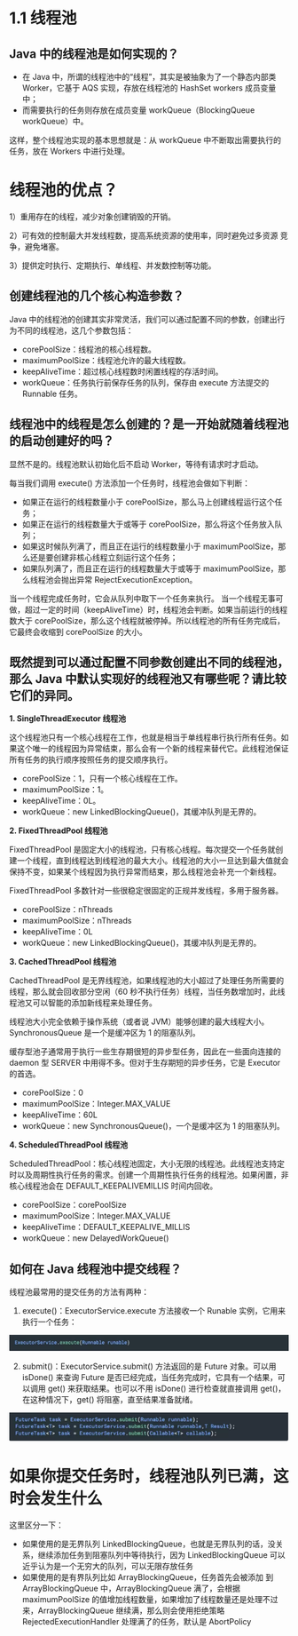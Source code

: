 # 1.1 线程池

## Java 中的线程池是如何实现的？

- 在 Java 中，所谓的线程池中的“线程”，其实是被抽象为了一个静态内部类 Worker，它基于 AQS 实现，存放在线程池的 HashSet<Worker> workers 成员变量中；
- 而需要执行的任务则存放在成员变量 workQueue（BlockingQueue<Runnable> workQueue）中。

这样，整个线程池实现的基本思想就是：从 workQueue 中不断取出需要执行的任务，放在 Workers 中进行处理。



# 线程池的优点？

1）重用存在的线程，减少对象创建销毁的开销。 

2）可有效的控制最大并发线程数，提高系统资源的使用率，同时避免过多资源 竞争，避免堵塞。 

3）提供定时执行、定期执行、单线程、并发数控制等功能。



## 创建线程池的几个核心构造参数？

Java 中的线程池的创建其实非常灵活，我们可以通过配置不同的参数，创建出行为不同的线程池，这几个参数包括：

- corePoolSize：线程池的核心线程数。
- maximumPoolSize：线程池允许的最大线程数。
- keepAliveTime：超过核心线程数时闲置线程的存活时间。
- workQueue：任务执行前保存任务的队列，保存由 execute 方法提交的 Runnable 任务。



## 线程池中的线程是怎么创建的？是一开始就随着线程池的启动创建好的吗？

显然不是的。线程池默认初始化后不启动 Worker，等待有请求时才启动。

每当我们调用 execute() 方法添加一个任务时，线程池会做如下判断：

- 如果正在运行的线程数量小于 corePoolSize，那么马上创建线程运行这个任务；
- 如果正在运行的线程数量大于或等于 corePoolSize，那么将这个任务放入队列；
- 如果这时候队列满了，而且正在运行的线程数量小于 maximumPoolSize，那么还是要创建非核心线程立刻运行这个任务；
- 如果队列满了，而且正在运行的线程数量大于或等于 maximumPoolSize，那么线程池会抛出异常 RejectExecutionException。

当一个线程完成任务时，它会从队列中取下一个任务来执行。 当一个线程无事可做，超过一定的时间（keepAliveTime）时，线程池会判断。如果当前运行的线程数大于 corePoolSize，那么这个线程就被停掉。所以线程池的所有任务完成后，它最终会收缩到 corePoolSize 的大小。



## 既然提到可以通过配置不同参数创建出不同的线程池，那么 Java 中默认实现好的线程池又有哪些呢？请比较它们的异同。

**1. SingleThreadExecutor 线程池**

这个线程池只有一个核心线程在工作，也就是相当于单线程串行执行所有任务。如果这个唯一的线程因为异常结束，那么会有一个新的线程来替代它。此线程池保证所有任务的执行顺序按照任务的提交顺序执行。

- corePoolSize：1，只有一个核心线程在工作。
- maximumPoolSize：1。
- keepAliveTime：0L。
- workQueue：new LinkedBlockingQueue<Runnable>()，其缓冲队列是无界的。

**2. FixedThreadPool 线程池**

FixedThreadPool 是固定大小的线程池，只有核心线程。每次提交一个任务就创建一个线程，直到线程达到线程池的最大大小。线程池的大小一旦达到最大值就会保持不变，如果某个线程因为执行异常而结束，那么线程池会补充一个新线程。

FixedThreadPool 多数针对一些很稳定很固定的正规并发线程，多用于服务器。

- corePoolSize：nThreads
- maximumPoolSize：nThreads
- keepAliveTime：0L
- workQueue：new LinkedBlockingQueue<Runnable>()，其缓冲队列是无界的。

**3. CachedThreadPool 线程池**

CachedThreadPool 是无界线程池，如果线程池的大小超过了处理任务所需要的线程，那么就会回收部分空闲（60 秒不执行任务）线程，当任务数增加时，此线程池又可以智能的添加新线程来处理任务。

线程池大小完全依赖于操作系统（或者说 JVM）能够创建的最大线程大小。SynchronousQueue 是一个是缓冲区为 1 的阻塞队列。

缓存型池子通常用于执行一些生存期很短的异步型任务，因此在一些面向连接的 daemon 型 SERVER 中用得不多。但对于生存期短的异步任务，它是 Executor 的首选。

- corePoolSize：0
- maximumPoolSize：Integer.MAX_VALUE
- keepAliveTime：60L
- workQueue：new SynchronousQueue<Runnable>()，一个是缓冲区为 1 的阻塞队列。

**4. ScheduledThreadPool 线程池**

ScheduledThreadPool：核心线程池固定，大小无限的线程池。此线程池支持定时以及周期性执行任务的需求。创建一个周期性执行任务的线程池。如果闲置，非核心线程池会在 DEFAULT_KEEPALIVEMILLIS 时间内回收。

- corePoolSize：corePoolSize
- maximumPoolSize：Integer.MAX_VALUE
- keepAliveTime：DEFAULT_KEEPALIVE_MILLIS
- workQueue：new DelayedWorkQueue()



## 如何在 Java 线程池中提交线程？

线程池最常用的提交任务的方法有两种：

1. execute()：ExecutorService.execute 方法接收一个 Runable 实例，它用来执行一个任务：

![](./static/图片1.png)

2. submit()：ExecutorService.submit() 方法返回的是 Future 对象。可以用 isDone() 来查询 Future 是否已经完成，当任务完成时，它具有一个结果，可以调用 get() 来获取结果。也可以不用 isDone() 进行检查就直接调用 get()，在这种情况下，get() 将阻塞，直至结果准备就绪。

![](./static/图片2.png)



# 如果你提交任务时，线程池队列已满，这时会发生什么

这里区分一下： 

- 如果使用的是无界队列 LinkedBlockingQueue，也就是无界队列的话，没关系，继续添加任务到阻塞队列中等待执行，因为 LinkedBlockingQueue 可以近乎认为是一个无穷大的队列，可以无限存放任务 
- 如果使用的是有界队列比如 ArrayBlockingQueue，任务首先会被添加 到 ArrayBlockingQueue 中，ArrayBlockingQueue 满了，会根据 maximumPoolSize 的值增加线程数量，如果增加了线程数量还是处理不过 来，ArrayBlockingQueue 继续满，那么则会使用拒绝策略 RejectedExecutionHandler 处理满了的任务，默认是 AbortPolicy 